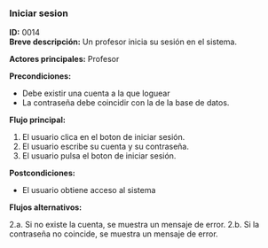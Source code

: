 ### **Iniciar sesion**

**ID:** 0014 <br>
**Breve descripción:** Un profesor inicia su sesión en el sistema.

**Actores principales:** Profesor <br>

**Precondiciones:**

+ Debe existir una cuenta a la que loguear<br>
+ La contraseña debe coincidir con la de la base de datos.<br>

**Flujo principal:**

1. El usuario clica en el boton de iniciar sesión.
2. El usuario escribe su cuenta y su contraseña.
3. El usuario pulsa el boton de iniciar sesión.

**Postcondiciones:**

+ El usuario obtiene acceso al sistema

**Flujos alternativos:**

2.a. Si no existe la cuenta, se muestra un mensaje de error.
2.b. Si la contraseña no coincide, se muestra un mensaje de error.
